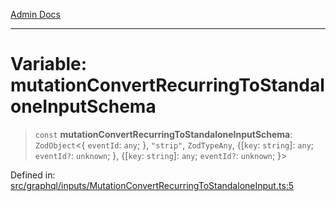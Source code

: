 [Admin Docs](/)

***

# Variable: mutationConvertRecurringToStandaloneInputSchema

> `const` **mutationConvertRecurringToStandaloneInputSchema**: `ZodObject`\<\{ `eventId`: `any`; \}, `"strip"`, `ZodTypeAny`, \{[`key`: `string`]: `any`; `eventId?`: `unknown`; \}, \{[`key`: `string`]: `any`; `eventId?`: `unknown`; \}\>

Defined in: [src/graphql/inputs/MutationConvertRecurringToStandaloneInput.ts:5](https://github.com/gautam-divyanshu/talawa-api/blob/22f85ff86fcf5f38b53dcdb9fe90ab33ea32d944/src/graphql/inputs/MutationConvertRecurringToStandaloneInput.ts#L5)

